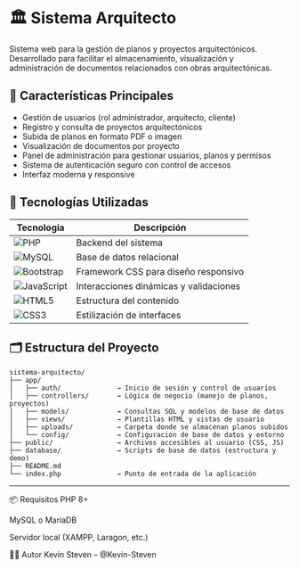 # 🏛️ Sistema Arquitecto

Sistema web para la gestión de planos y proyectos arquitectónicos. Desarrollado para facilitar el almacenamiento, visualización y administración de documentos relacionados con obras arquitectónicas.

## 🚀 Características Principales

- Gestión de usuarios (rol administrador, arquitecto, cliente)
- Registro y consulta de proyectos arquitectónicos
- Subida de planos en formato PDF o imagen
- Visualización de documentos por proyecto
- Panel de administración para gestionar usuarios, planos y permisos
- Sistema de autenticación seguro con control de accesos
- Interfaz moderna y responsive

## 🧰 Tecnologías Utilizadas

| Tecnología | Descripción |
|-----------|-------------|
| ![PHP](https://img.shields.io/badge/PHP-8+-777bb4?logo=php&logoColor=white) | Backend del sistema |
| ![MySQL](https://img.shields.io/badge/MySQL-Database-4479A1?logo=mysql&logoColor=white) | Base de datos relacional |
| ![Bootstrap](https://img.shields.io/badge/Bootstrap-5-563d7c?logo=bootstrap&logoColor=white) | Framework CSS para diseño responsivo |
| ![JavaScript](https://img.shields.io/badge/JavaScript-Vanilla-F7DF1E?logo=javascript&logoColor=black) | Interacciones dinámicas y validaciones |
| ![HTML5](https://img.shields.io/badge/HTML5-E34F26?logo=html5&logoColor=white) | Estructura del contenido |
| ![CSS3](https://img.shields.io/badge/CSS3-1572B6?logo=css3&logoColor=white) | Estilización de interfaces |

## 🗂️ Estructura del Proyecto

```plaintext
sistema-arquitecto/
├── app/
│   ├── auth/              → Inicio de sesión y control de usuarios
│   ├── controllers/       → Lógica de negocio (manejo de planos, proyectos)
│   ├── models/            → Consultas SQL y modelos de base de datos
│   ├── views/             → Plantillas HTML y vistas de usuario
│   ├── uploads/           → Carpeta donde se almacenan planos subidos
│   └── config/            → Configuración de base de datos y entorno
├── public/                → Archivos accesibles al usuario (CSS, JS)
├── database/              → Scripts de base de datos (estructura y demo)
├── README.md
└── index.php              → Punto de entrada de la aplicación
```
---

📦 Requisitos
PHP 8+

MySQL o MariaDB

Servidor local (XAMPP, Laragon, etc.)

🧑‍💻 Autor
Kevin Steven – @Kevin-Steven
